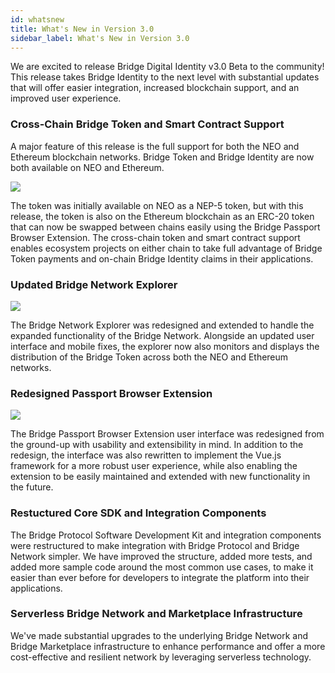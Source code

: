 ```yaml
---
id: whatsnew
title: What's New in Version 3.0
sidebar_label: What's New in Version 3.0
---
```


We are excited to release Bridge Digital Identity v3.0 Beta to the community!  This release takes Bridge Identity to the next level with substantial updates that will offer easier integration, increased blockchain support, and an improved user experience.

### Cross-Chain Bridge Token and Smart Contract Support
A major feature of this release is the full support for both the NEO and Ethereum blockchain networks. Bridge Token and Bridge Identity are now both available on NEO and Ethereum. 

<img class='centered' src='/img/bridge-token-hl.png'></img>

The token was initially available on NEO as a NEP-5 token, but with this release, the token is also on the Ethereum blockchain as an ERC-20 token that can now be swapped between chains easily using the Bridge Passport Browser Extension. The cross-chain token and smart contract support enables ecosystem projects on either chain to take full advantage of Bridge Token payments and on-chain Bridge Identity claims in their applications.

### Updated Bridge Network Explorer

<img class='centered' src='/img/bridge-explorer-hl.jpeg'></img>

The Bridge Network Explorer was redesigned and extended to handle the expanded functionality of the Bridge Network. Alongside an updated user interface and mobile fixes, the explorer now also monitors and displays the distribution of the Bridge Token across both the NEO and Ethereum networks.

### Redesigned Passport Browser Extension

<img class='centered' src='/img/bridge-screenshot-hl.png'></img>

The Bridge Passport Browser Extension user interface was redesigned from the ground-up with usability and extensibility in mind. In addition to the redesign, the interface was also rewritten to implement the Vue.js framework for a more robust user experience, while also enabling the extension to be easily maintained and extended with new functionality in the future.

### Restuctured Core SDK and Integration Components
The Bridge Protocol Software Development Kit and integration components were restructured to make integration with Bridge Protocol and Bridge Network simpler. We have improved the structure, added more tests, and added more sample code around the most common use cases, to make it easier than ever before for developers to integrate the platform into their applications.


### Serverless Bridge Network and Marketplace Infrastructure
We've made substantial upgrades to the underlying Bridge Network and Bridge Marketplace infrastructure to enhance performance and offer a more cost-effective and resilient network by leveraging serverless technology.





